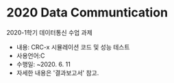 # 2020 Data Communtication
2020-1학기 데이터통신 수업 과제

- 내용: CRC-x 시뮬레이션 코드 및 성능 테스트
- 사용언어:C
- 수행일: ~2020. 6. 11
- 자세한 내용은 '결과보고서' 참고.

